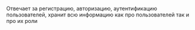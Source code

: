 Отвечает за регистрацию, авторизацию, аутентификацию пользователей, хранит всю информацию как про пользователей так и про их роли